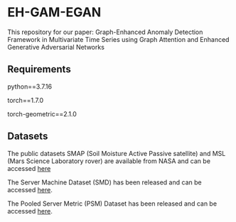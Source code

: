 #  EH-GAM-EGAN
This repository for our paper: Graph-Enhanced Anomaly Detection Framework in Multivariate Time Series using Graph Attention and Enhanced Generative Adversarial Networks 

## Requirements
python==3.7.16

torch==1.7.0

torch-geometric==2.1.0

## Datasets
The public datasets SMAP (Soil Moisture Active Passive satellite) and MSL (Mars Science Laboratory rover) are available from NASA and can be accessed [here](https://github.com/khundman/telemanom)

The Server Machine Dataset (SMD) has been released and can be accessed [here](https://github.com/NetManAIOps/OmniAnomaly/tree/master/ServerMachineDataset).

The Pooled Server Metric (PSM) Dataset has been released and can be accessed [here](https://github.com/eBay/RANSynCoders/tree/main/data).
